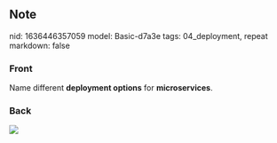 ## Note
nid: 1636446357059
model: Basic-d7a3e
tags: 04_deployment, repeat
markdown: false

### Front
Name different <b>deployment options</b> for <b>microservices</b>.

### Back
<img src="paste-cbffafbdf89c6facc858d105c7d2b75d60b72f14.jpg">

